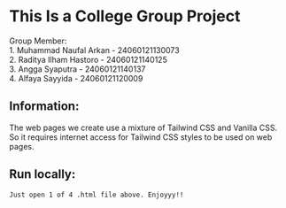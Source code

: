 <h1> This Is a College Group Project </h1>

<p> Group Member: <br>
1. Muhammad Naufal Arkan - 24060121130073 <br>
2. Raditya Ilham Hastoro - 24060121140125 <br>
3. Angga Syaputra 	     - 24060121140137 <br>
4. Alfaya Sayyida 	     - 24060121120009 <br>
</p>

<h2>Information:</h2>
<p>The web pages we create use a mixture of Tailwind CSS and Vanilla CSS.<br>
So it requires internet access for Tailwind CSS styles to be used on web pages. </p>

<h2>Run locally:</h2>
<code>Just open 1 of 4 .html file above. Enjoyyy!!</code>
 
